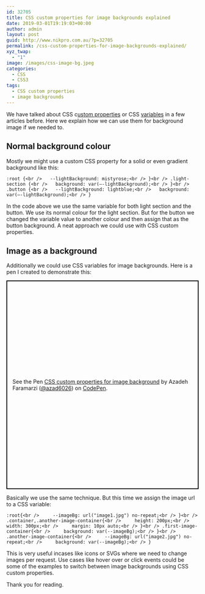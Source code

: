 ```yaml
---
id: 32705
title: CSS custom properties for image backgrounds explained
date: 2019-03-01T19:19:03+00:00
author: admin
layout: post
guid: http://www.nikpro.com.au/?p=32705
permalink: /css-custom-properties-for-image-backgrounds-explained/
xyz_twap:
  - "1"
image: /images/css-image-bg.jpeg
categories:
  - CSS
  - CSS3
tags:
  - CSS custom properties
  - image backgrounds
---
```


We have talked about CSS c[ustom properties](http://www.nikpro.com.au/using-css-variables-to-create-dynamic-css-transform-values/) or CSS [variables](http://www.nikpro.com.au/css-custom-properties-or-variables-with-more-examples/) in a few articles before. Here we explain how we can use them for background image if we needed to.

## Normal background colour

Mostly we might use a custom CSS property for a solid or even gradient background like this:

```:root {<br />   --lightBackground: mistyrose;<br /> }<br /> .light-section {<br />   background: var(—-lightBackground);<br /> }<br /> .button {<br />   --lightBackground: lightblue;<br />   background: var(—-lightBackground);<br /> }```

In the code above we use the same variable for both light section and the button. We use its normal colour for the light section. But for the button we changed the variable value to another colour and then assign that as the button background. A neat approach we could use with CSS custom properties.

## Image as a background

Additionally we could use CSS variables for image backgrounds. Here is a pen I created to demonstrate this:

<p class="codepen" data-height="548" data-theme-id="0" data-default-tab="css,result" data-user="azad6026" data-slug-hash="OqMjvb" style="height: 548px; box-sizing: border-box; display: flex; align-items: center; justify-content: center; border: 2px solid black; margin: 1em 0; padding: 1em;" data-pen-title="CSS custom properties for image background">
  <span>See the Pen <a href="https://codepen.io/azad6026/pen/OqMjvb/"> CSS custom properties for image background</a> by Azadeh Faramarzi (<a href="https://codepen.io/azad6026">@azad6026</a>) on <a href="https://codepen.io">CodePen</a>.</span>
</p>

Basically we use the same technique. But this time we assign the image url to a CSS variable:

```:root{<br />     --imageBg: url("image1.jpg") no-repeat;<br /> }<br /> .container,.another-image-container{<br />     height: 200px;<br />     width: 300px;<br />     margin: 10px auto;<br /> }<br /> .first-image-container{<br />     background: var(--imageBg);<br /> }<br /> .another-image-container{<br />     --imageBg: url("image2.jpg") no-repeat;<br />     background: var(--imageBg);<br /> }```

This is very useful incases like icons or SVGs where we need to change images per request. Use cases like hover over or click events could be some of the examples to switch between image backgrounds using CSS custom properties.

Thank you for reading.
